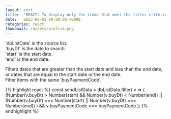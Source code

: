 ```yaml
---
layout: post
title:  "REACT: To display only the items that meet the filter criteria in the list"
date:   2023-08-01 09:00:00 +0900
categories: react
thumbnail: /assets/profile.png
---
```


'dbListDate' is the source list.   
'buyDt' is the date to search.   
'start' is the start date.   
'end' is the end date.   

Filters dates that are greater than the start date and less than the end date, or dates that are equal to the start date or the end date.   
Filter items with the same 'buyPaymentCode'.   

{% highlight react %}
const sendListData = dbListData.filter(
    v => (
            (Number(v.buyDt) > Number(start) && Number(v.buyDt) < Number(end)) 
            || 
            (Number(v.buyDt) === Number(start) || Number(v.buyDt) === Number(end))
         )
         && v.buyPaymentCode === buyPaymentCode
);
{% endhighlight %}
